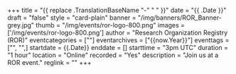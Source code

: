 +++
title = "{{ replace .TranslationBaseName "-" " " }}" 
date = "{{ .Date }}"  
draft = "false" 
style = "card-plain" 
banner = "/img/banners/ROR_Banner-grey.jpg" 
thumb = "/img/events/ror-logo-800.png" 
images = ['/img/events/ror-logo-800.png']
author = "Research Organization Registry (ROR)" 
eventcategories = [""]
eventarchives = ["{{now.Year}}"]
eventtags = ["", "",]
startdate = {{.Date}}
enddate = []
starttime = "3pm UTC"
duration = "1 hour"
location = "Online"
recorded = "Yes"
description = "Join us at a ROR event."
reglink = ""
+++


<!-- Post-event content template

## Materials 

- [Slides from event]()

<iframe src=""></iframe>

---

## Recording 

{{< youtube id="" >}}

--- 

--> 

